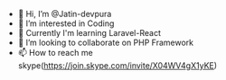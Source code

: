 - 👋 Hi, I’m @Jatin-devpura
- 👀 I’m interested in Coding
- 🌱 Currently I'm learning Laravel-React
- 💞️ I’m looking to collaborate on PHP Framework
- 📫 How to reach me skype(https://join.skype.com/invite/X04WV4gX1yKE)

<!---
Jatin-devpura/Jatin-devpura is a ✨ special ✨ repository because its `README.md` (this file) appears on your GitHub profile.
You can click the Preview link to take a look at your changes.
--->

